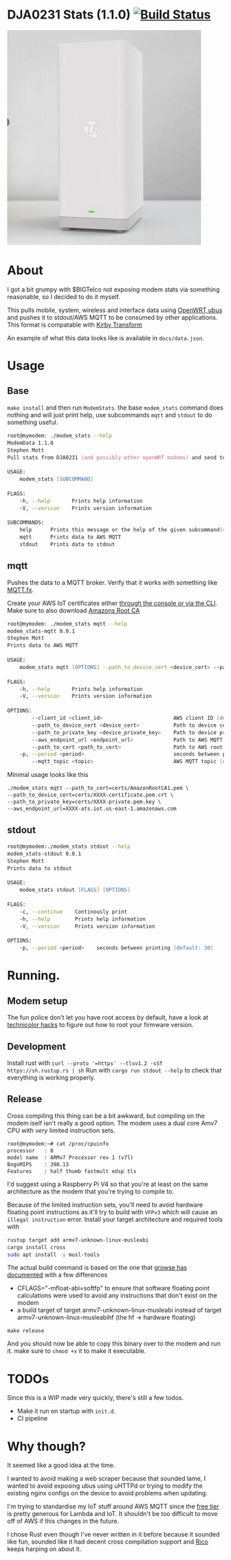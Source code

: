 # DJA0231 Stats (1.1.0) [![Build Status](https://travis-ci.org/SrzStephen/modem_stats.svg?branch=main)](https://travis-ci.org/SrzStephen/modem_stats)
![Image of Modem](docs/modem_image.jpg)

# About
I got a bit grumpy with $BIGTelco not exposing modem stats via something reasonable, so I decided to do it myself.

This pulls mobile, system, wireless and interface data using [OpenWRT ubus](https://openwrt.org/docs/techref/ubus) and pushes it to stdout/AWS MQTT to be consumed by other applications. This format is compatable with [Kirby Transform](https://github.com/SrzStephen/Kirby-Transform)


 An example of what this data looks like is available in ```docs/data.json```.

# Usage
## Base
```make install``` and then run ```ModemStats```.
the base ```modem_stats``` command does nothing and will just print help, use subcommands ```mqtt``` and ```stdout``` to do something useful.
```zsh
root@mymodem: ./modem_stats --help
ModemData 1.1.0
Stephen Mott
Pull stats from DJA0231 (and possibly other openWRT modems) and send to mqtt/stdout

USAGE:
    modem_stats [SUBCOMMAND]

FLAGS:
    -h, --help       Prints help information
    -V, --version    Prints version information

SUBCOMMANDS:
    help      Prints this message or the help of the given subcommand(s)
    mqtt      Prints data to AWS MQTT
    stdout    Prints data to stdout
```

## mqtt
Pushes the data to a MQTT broker. Verify that it works with something like [MQTT.fx](https://mqttfx.jensd.de/).

Create your AWS IoT certificates either [through the console or via the CLI](https://docs.aws.amazon.com/iot/latest/developerguide/device-certs-create.html). Make sure to also download [Amazons Root CA](https://www.amazontrust.com/repository/AmazonRootCA1.pem)
```zsh
root@mymodem: ./modem_stats mqtt --help
modem_stats-mqtt 0.0.1
Stephen Mott
Prints data to AWS MQTT

USAGE:
    modem_stats mqtt [OPTIONS] --path_to_device_cert <device_cert> --path_to_private_key <device_private_key> --aws_endpoint_url <endpoint_url> --path_to_cert <path_to_cert>

FLAGS:
    -h, --help       Prints help information
    -V, --version    Prints version information

OPTIONS:
        --client_id <client_id>                       AWS client ID [default: ModemMQTT]
        --path_to_device_cert <device_cert>           Path to device certificate [default: ]
        --path_to_private_key <device_private_key>    Path to device private key [default: ]
        --aws_endpoint_url <endpoint_url>             Path to AWS MQTT URL [default: ]
        --path_to_cert <path_to_cert>                 Path to AWS root CA [default: ]
    -p, --period <period>                             seconds between printing [default: 30]
        --mqtt_topic <topic>                          AWS MQTT topic [default: /private/modem/]
```

Minimal usage looks like this
```
./modem_stats mqtt --path_to_cert=certs/AmazonRootCA1.pem \
--path_to_device_cert=certs/XXXX-certificate.pem.crt \
--path_to_private_key=certs/XXXX-private.pem.key \
--aws_endpoint_url=XXXX-ats.iot.us-east-1.amazonaws.com
```

## stdout
```zsh
root@mymodem:./modem_stats stdout --help
modem_stats-stdout 0.0.1
Stephen Mott
Prints data to stdout

USAGE:
    modem_stats stdout [FLAGS] [OPTIONS]

FLAGS:
    -c, --continue    Continously print
    -h, --help        Prints help information
    -V, --version     Prints version information

OPTIONS:
    -p, --period <period>    seconds between printing [default: 30]
```

# Running.
## Modem setup
The fun police don't let you have root access by default, have a look at [technicolor hacks](https://hack-technicolor.readthedocs.io/en/stable/) to figure out how to root your firmware version.


## Development
Install rust with
```curl --proto '=https' --tlsv1.2 -sSf https://sh.rustup.rs | sh```
Run with 
```cargo run stdout --help``` to check that everything is working properly.

## Release
Cross compiling this thing can be a bit awkward, but compiling on the modem iself isn't really a good option. The modem uses a dual core Amv7 CPU with *very* limited instruction sets.
```
root@mymodem:~# cat /proc/cpuinfo 
processor	: 0
model name	: ARMv7 Processor rev 1 (v7l)
BogoMIPS	: 398.13
Features	: half thumb fastmult edsp tls 
```

I'd suggest using a Raspberry Pi V4 so that you're at least on the same architecture as the modem that you're trying to compile to.

Because of the limited instruction sets, you'll need to avoid hardware floating point instructions as it'll try to build with ```VFPv3``` which will cause an ```illegal instruction``` error.
Install your target architecture and required tools with
```zsh
rustup target add armv7-unknown-linux-musleabi
cargo install cross
sudo apt install -y musl-tools
```

The actual build command is based on the one that [growse has documented](https://www.growse.com/2020/04/26/adventures-in-rust-and-cross-compilation-for-the-raspberry-pi.html) with a few differences
* CFLAGS="-mfloat-abi=softfp" to ensure that software floating point calculations were used to avoid any instructions that don't exist on the modem
* a build target of target armv7-unknown-linux-musleabi instead of target armv7-unknown-linux-musleabihf (the hf -> hardware floating)
```
make release
```
And you should now be able to copy this binary over to the modem and run it. make sure to ```chmod +x``` it to make it executable.



# TODOs
Since this is a WIP made very quickly, there's still a few todos.

* Make it run on startup with ```init.d```.
* CI pipeline

# Why though?
It seemed like a good idea at the time.


I wanted to avoid making a web scraper because that sounded lame, I wanted to avoid exposing ubus using uHTTPd or trying to modify the existing nginx configs on the device to avoid problems when updating.

I'm trying to standardise my IoT stuff around AWS MQTT since the [free tier](https://aws.amazon.com/free/) is pretty generous for Lambda and IoT. It shouldn't be too difficult to move off of AWS if this changes in the future.

I chose Rust even though I've never written in it before because it sounded like fun, sounded like it had decent cross compilation support and [Rico](https://twitter.com/ricobeti?lang=en) keeps harping on about it.
